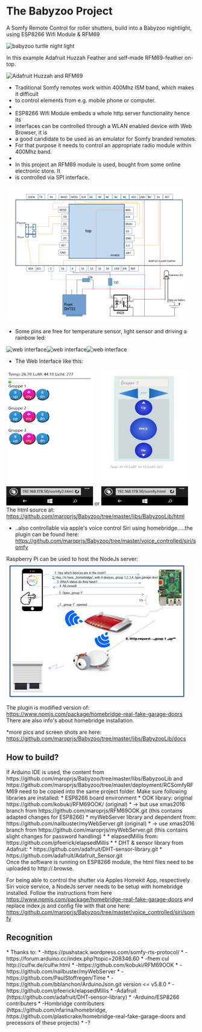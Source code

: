 # The Babyzoo Project
A Somfy Remote Control for roller shutters, build into a Babyzoo nightlight, using ESP8266 Wifi Module &amp; RFM69

<img src="libs/BabyzooLib/docs/turtle3.png" alt="babyzoo turtle night light" width="490" height="274">

In this example Adafruit Huzzah Feather and self-made RFM69-feather on-top.

<img src="libs/BabyzooLib/docs/turtle7.png" alt="Adafruit Huzzah and RFM69" width="490" height="274">

 * Traditional Somfy remotes work within 400Mhz ISM band, which makes it difficult
 * to control elements from e.g. mobile phone or computer.
 *
 * ESP8266 Wifi Module embeds a whole http server functionality hence its
 * interfaces can be controlled through a WLAN enabled device with Web Browser, it is
 * a good candidate to be used as an emulator for Somfy branded remotes.
 * For that purpose it needs to control an appropriate radio module within 400Mhz band.
 *
 * In this project an RFM69 module is used, bought from some online electronic store. It
 * is controlled via SPI interface.
 
 <img src="libs/BabyzooLib/docs/schematic.png" alt="schematic" width="480" height="360">
 
  * Some pins are free for temperature sensor, light sensor and driving a rainbow led:
  
  <img src="libs/BabyzooLib/docs/turtle1.png" alt="web interface" width="240" height="135"><img src="libs/BabyzooLib/docs/turtle4.png" alt="web interface" width="240" height="135"><img src="libs/BabyzooLib/docs/turtle5.png" alt="web interface" width="240" height="135">
   
  * The Web Interface like this:
  
  <img src="libs/BabyzooLib/docs/somfy2.png" alt="web interface" width="230" height="360"> or <img src="libs/BabyzooLib/docs/somfy.png" alt="web interface" width="230" height="360"><br>
  The html source at: https://github.com/maroprjs/Babyzoo/tree/master/libs/BabyzooLib/html
 
 * ..also controllable via apple's voice control Siri using homebridge.....the plugin can be found here: https://github.com/maroprjs/Babyzoo/tree/master/voice_controlled/siri/somfy
 
 Raspberry Pi can be used to host the NodeJs server:<br>
  <img src="libs/BabyzooLib/docs/SiriFlow.png" alt="web interface" width="480" height="360"><br> 
  
  The plugin is modified version of: https://www.npmjs.com/package/homebridge-real-fake-garage-doors
  There are also info's about homebridge installation. 
  
  
 
 
 
 
 *more pics and screen shots are here: https://github.com/maroprjs/Babyzoo/tree/master/libs/BabyzooLib/docs
 
 
 <h2> How to build? </h2>
 If Arduino IDE is used, the content from https://github.com/maroprjs/Babyzoo/tree/master/libs/BabyzooLib and https://github.com/maroprjs/Babyzoo/tree/master/deployment/RCSomfyRFM69 need to be copied into the same project folder. 
 Make sure following libraries are installed: 
 * ESP8266 board environment
 * OOK library: original https://github.com/kobuki/RFM69OOK/ (original)
 * 	-> but use xmas2016 branch from https://github.com/maroprjs/RFM69OOK.git (this contains adapted changes for ESP8266)
 * myWebServer library and dependent from: https://github.com/nailbuster/myWebServer.git (original)
 *  -> use xmas2016 branch from https://github.com/maroprjs/myWebServer.git (this contains slight changes for password handling)
 *
 * elapsedMillis from:  https://github.com/pfeerick/elapsedMillis
 *
 * DHT & sensor library from Adafruit:
 * 					https://github.com/adafruit/DHT-sensor-library.git
 * 					https://github.com/adafruit/Adafruit_Sensor.git
 <br>
 Once the software is running on ESP8266 module, the html files need to be uploaded to http://<esp8266_ip_address>.browse. 
 
 For being able to control the shutter via Apples Homekit App, respectively Siri voice service, a NodeJs server needs to be setup with homebridge installed. Follow the instructions from here https://www.npmjs.com/package/homebridge-real-fake-garage-doors and replace index.js and config file with that one here: https://github.com/maroprjs/Babyzoo/tree/master/voice_controlled/siri/somfy
 <br>
 
  
 <h2> Recognition</h2>
 * Thanks to:
 *  -https://pushstack.wordpress.com/somfy-rts-protocol/
 *  -https://forum.arduino.cc/index.php?topic=208346.60
 *  -fhem cul http://culfw.de/culfw.html
 *  -https://github.com/kobuki/RFM69OOK
 *  -https://github.com/nailbuster/myWebServer
 *  -https://github.com/PaulStoffregen/Time
 *  -https://github.com/bblanchon/ArduinoJson.git version <= v5.8.0
 *  -https://github.com/pfeerick/elapsedMillis
 *  -Adafruit (https://github.com/adafruit/DHT-sensor-library)
 *  -Arduino/ESP8266 contributers
 *  -Hombridge contributers (https://github.com/nfarina/homebridge, https://github.com/plasticrake/homebridge-real-fake-garage-doors and precessors of these projects)
 *  -?
 

